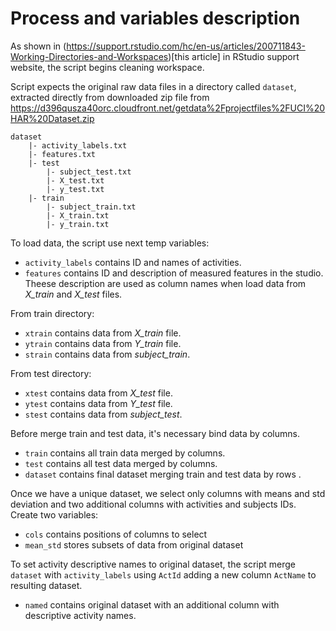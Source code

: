 # Process and variables description

As shown in (https://support.rstudio.com/hc/en-us/articles/200711843-Working-Directories-and-Workspaces)[this article] in RStudio support website, the script begins cleaning workspace.

Script expects the original raw data files in a directory called ```dataset```, extracted directly from downloaded zip file from https://d396qusza40orc.cloudfront.net/getdata%2Fprojectfiles%2FUCI%20HAR%20Dataset.zip

	dataset
		|- activity_labels.txt
		|- features.txt
		|- test
			|- subject_test.txt
			|- X_test.txt
			|- y_test.txt
		|- train
			|- subject_train.txt
			|- X_train.txt
			|- y_train.txt


To load data, the script use next temp variables:

* ```activity_labels``` contains ID and names of activities.
* ```features``` contains ID and description of measured features in the studio. Theese description are used as column names when load data from *X_train* and *X_test* files.

From train directory:

* ```xtrain``` contains data from *X_train* file.
* ```ytrain``` contains data from *Y_train* file.
* ```strain``` contains data from *subject_train*.

From test directory:

* ```xtest``` contains data from *X_test* file.
* ```ytest``` contains data from *Y_test* file.
* ```stest``` contains data from *subject_test*.

Before merge train and test data, it's necessary bind data by columns.

* ```train``` contains all train data merged by columns.
* ```test``` contains all test data merged by columns.
* ```dataset``` contains final dataset merging train and test data by rows .

Once we have a unique dataset, we select only columns with means and std deviation and two additional columns with activities and subjects IDs. Create two variables:

* ```cols``` contains positions of columns to select
* ```mean_std``` stores subsets of data from original dataset

To set activity descriptive names to original dataset, the script merge ```dataset``` with ```activity_labels``` using ```ActId``` adding a new column ```ActName``` to resulting dataset.

* ```named``` contains original dataset with an additional column with descriptive activity names.

